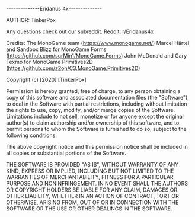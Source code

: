 ﻿--------------Eridanus 4x--------------

AUTHOR: TinkerPox

Any questions check out our subreddit.
Reddit: r/Eridanus4x

Credits: 
The MonoGame team (https://www.monogame.net/)
Marcel Härtel and Sandbox Blizz for MonoGame Forms (https://github.com/sqrMin1/MonoGame.Forms)
John McDonald and Gary Texmo for MonoGame Primitives2D (https://github.com/z2oh/C3.MonoGame.Primitives2D)

Copyright (c) [2020] [TinkerPox]

Permission is hereby granted, free of charge, to any person obtaining a copy
of this software and associated documentation files (the "Software"), to deal
in the Software with partial restrictions, including without limitation the rights
to use, copy, modify, and/or merge copies of the Software. Limitations include to 
not sell, monetize or for anyone except the original author(s) to claim authorship 
and/or ownership of this software, and to permit persons to whom the Software is
furnished to do so, subject to the following conditions:

The above copyright notice and this permission notice shall be included in all
copies or substantial portions of the Software.

THE SOFTWARE IS PROVIDED "AS IS", WITHOUT WARRANTY OF ANY KIND, EXPRESS OR
IMPLIED, INCLUDING BUT NOT LIMITED TO THE WARRANTIES OF MERCHANTABILITY,
FITNESS FOR A PARTICULAR PURPOSE AND NONINFRINGEMENT. IN NO EVENT SHALL THE
AUTHORS OR COPYRIGHT HOLDERS BE LIABLE FOR ANY CLAIM, DAMAGES OR OTHER
LIABILITY, WHETHER IN AN ACTION OF CONTRACT, TORT OR OTHERWISE, ARISING FROM,
OUT OF OR IN CONNECTION WITH THE SOFTWARE OR THE USE OR OTHER DEALINGS IN THE
SOFTWARE.